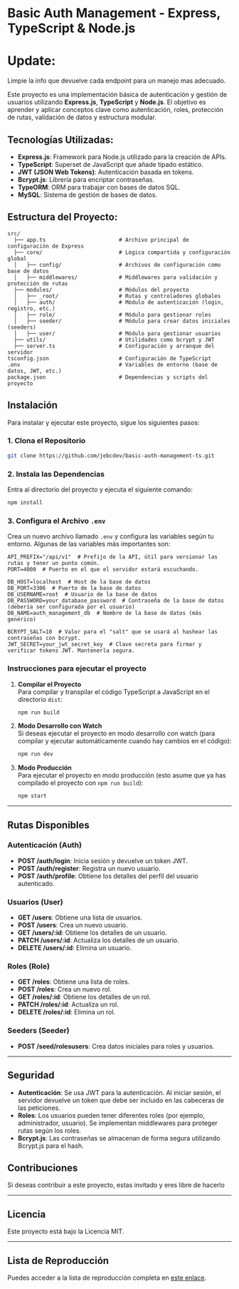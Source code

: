 # Basic Auth Management - Express, TypeScript & Node.js


# Update: 
Limpie la info que devuelve cada endpoint para un manejo mas adecuado.

Este proyecto es una implementación básica de autenticación y gestión de usuarios utilizando **Express.js**, **TypeScript** y **Node.js**. El objetivo es aprender y aplicar conceptos clave como autenticación, roles, protección de rutas, validación de datos y estructura modular.

## Tecnologías Utilizadas:

- **Express.js**: Framework para Node.js utilizado para la creación de APIs.
- **TypeScript**: Superset de JavaScript que añade tipado estático.
- **JWT (JSON Web Tokens)**: Autenticación basada en tokens.
- **Bcrypt.js**: Librería para encriptar contraseñas.
- **TypeORM**: ORM para trabajar con bases de datos SQL.
- **MySQL**: Sistema de gestión de bases de datos.

## Estructura del Proyecto:

```
src/
  ├── app.ts                       # Archivo principal de configuración de Express
  ├── core/                        # Lógica compartida y configuración global
  │   ├── config/                  # Archivos de configuración como base de datos
  │   ├── middlewares/             # Middlewares para validación y protección de rutas
  ├── modules/                     # Módulos del proyecto
  │   ├── _root/                   # Rutas y controladores globales
  │   ├── auth/                    # Módulo de autenticación (login, registro, etc.)
  │   ├── role/                    # Módulo para gestionar roles
  │   ├── seeder/                  # Módulo para crear datos iniciales (seeders)
  │   ├── user/                    # Módulo para gestionar usuarios
  ├── utils/                       # Utilidades como bcrypt y JWT
  ├── server.ts                    # Configuración y arranque del servidor
tsconfig.json                      # Configuración de TypeScript
.env                               # Variables de entorno (base de datos, JWT, etc.)
package.json                       # Dependencias y scripts del proyecto
```

## Instalación

Para instalar y ejecutar este proyecto, sigue los siguientes pasos:

### 1. Clona el Repositorio

```bash
git clone https://github.com/jebcdev/basic-auth-management-ts.git
```

### 2. Instala las Dependencias

Entra al directorio del proyecto y ejecuta el siguiente comando:

```bash
npm install
```

### 3. Configura el Archivo `.env`

Crea un nuevo archivo llamado `.env` y configura las variables según tu entorno. Algunas de las variables más importantes son:

```
API_PREFIX="/api/v1"  # Prefijo de la API, útil para versionar las rutas y tener un punto común.
PORT=4000  # Puerto en el que el servidor estará escuchando.

DB_HOST=localhost  # Host de la base de datos
DB_PORT=3306  # Puerto de la base de datos
DB_USERNAME=root  # Usuario de la base de datos
DB_PASSWORD=your_database_password  # Contraseña de la base de datos (debería ser configurada por el usuario)
DB_NAME=auth_management_db  # Nombre de la base de datos (más genérico)

BCRYPT_SALT=10  # Valor para el "salt" que se usará al hashear las contraseñas con bcrypt.
JWT_SECRET=your_jwt_secret_key  # Clave secreta para firmar y verificar tokens JWT. Mantenerla segura.

```

### Instrucciones para ejecutar el proyecto

1. **Compilar el Proyecto**  
   Para compilar y transpilar el código TypeScript a JavaScript en el directorio `dist`:
   ```bash
   npm run build
   ```

2. **Modo Desarrollo con Watch**  
   Si deseas ejecutar el proyecto en modo desarrollo con watch (para compilar y ejecutar automáticamente cuando hay cambios en el código):
   ```bash
   npm run dev
   ```

3. **Modo Producción**  
   Para ejecutar el proyecto en modo producción (esto asume que ya has compilado el proyecto con `npm run build`):
   ```bash
   npm start
   ```

--- 

## Rutas Disponibles

### **Autenticación (Auth)**
- **POST /auth/login**: Inicia sesión y devuelve un token JWT.
- **POST /auth/register**: Registra un nuevo usuario.
- **POST /auth/profile**: Obtiene los detalles del perfil del usuario autenticado.

### **Usuarios (User)**
- **GET /users**: Obtiene una lista de usuarios.
- **POST /users**: Crea un nuevo usuario.
- **GET /users/:id**: Obtiene los detalles de un usuario.
- **PATCH /users/:id**: Actualiza los detalles de un usuario.
- **DELETE /users/:id**: Elimina un usuario.

### **Roles (Role)**
- **GET /roles**: Obtiene una lista de roles.
- **POST /roles**: Crea un nuevo rol.
- **GET /roles/:id**: Obtiene los detalles de un rol.
- **PATCH /roles/:id**: Actualiza un rol.
- **DELETE /roles/:id**: Elimina un rol.

### **Seeders (Seeder)**
- **POST /seed/rolesusers**: Crea datos iniciales para roles y usuarios.

---

## Seguridad

- **Autenticación**: Se usa JWT para la autenticación. Al iniciar sesión, el servidor devuelve un token que debe ser incluido en las cabeceras de las peticiones.
- **Roles**: Los usuarios pueden tener diferentes roles (por ejemplo, administrador, usuario). Se implementan middlewares para proteger rutas según los roles.
- **Bcrypt.js**: Las contraseñas se almacenan de forma segura utilizando Bcrypt.js para el hash.

## Contribuciones

Si deseas contribuir a este proyecto, estas invitado y eres libre de hacerlo

---

## Licencia

Este proyecto está bajo la Licencia MIT.

---

## Lista de Reproducción

Puedes acceder a la lista de reproducción completa en [este enlace](https://www.youtube.com/playlist?list=PLek3UYLkoPpyDtmRYR9GditnbiwM_9S-1).
